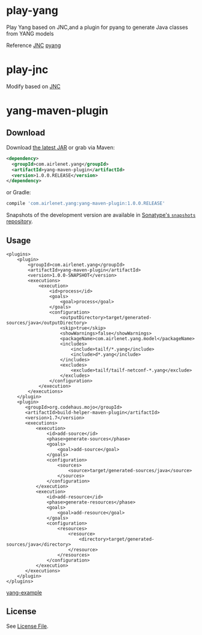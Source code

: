 # play-yang
 Play Yang  based on JNC,and a plugin for pyang to generate Java classes from YANG models
 
 Reference
 [JNC](https://github.com/tail-f-systems/JNC)
 [pyang](https://github.com/mbj4668/pyang)
# play-jnc
Modify based on [JNC](https://github.com/tail-f-systems/JNC)

# yang-maven-plugin

Download
--------

Download [the latest JAR](https://search.maven.org/remote_content?g=com.airlenet.yang&a=yang-maven-plugin&v=LATEST) or grab via Maven:
```xml
<dependency>
  <groupId>com.airlenet.yang</groupId>
  <artifactId>yang-maven-plugin</artifactId>
  <version>1.0.0.RELEASE</version>
</dependency>
```
or Gradle:
```groovy
compile 'com.airlenet.yang:yang-maven-plugin:1.0.0.RELEASE'
```

Snapshots of the development version are available in [Sonatype's `snapshots` repository](https://oss.sonatype.org/content/repositories/snapshots/com/airlenet/yang/yang-maven-plugin).

Usage
--------

```
<plugins>
    <plugin>
        <groupId>com.airlenet.yang</groupId>
        <artifactId>yang-maven-plugin</artifactId>
        <version>1.0.0-SNAPSHOT</version>
        <executions>
            <execution>
                <id>process</id>
                <goals>
                    <goal>process</goal>
                </goals>
                <configuration>
                    <outputDirectory>target/generated-sources/java</outputDirectory>
                    <skip>true</skip>
                    <showWarnings>false</showWarnings>
                    <packageName>com.airlenet.yang.model</packageName>
                    <includes>
                        <include>tailf/*.yang</include>
                        <include>d*.yang</include>
                    </includes>
                    <excludes>
                        <exclude>tailf/tailf-netconf-*.yang</exclude>
                    </excludes>
                </configuration>
            </execution>
        </executions>
    </plugin>
    <plugin>
       <groupId>org.codehaus.mojo</groupId>
       <artifactId>build-helper-maven-plugin</artifactId>
       <version>1.7</version>
       <executions>
           <execution>
               <id>add-source</id>
               <phase>generate-sources</phase>
               <goals>
                   <goal>add-source</goal>
               </goals>
               <configuration>
                   <sources>
                       <source>target/generated-sources/java</source>
                   </sources>
               </configuration>
           </execution>
           <execution>
               <id>add-resource</id>
               <phase>generate-resources</phase>
               <goals>
                   <goal>add-resource</goal>
               </goals>
               <configuration>
                   <resources>
                       <resource>
                           <directory>target/generated-sources/java</directory>
                       </resource>
                   </resources>
               </configuration>
           </execution>
       </executions>
    </plugin>
</plugins>
```

 [yang-example](https://github.com/airshiplay/play-yang/tree/master/yang-example)


## License
See [License File](LICENSE).
